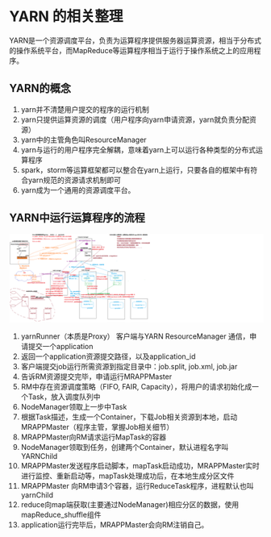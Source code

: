 # YARN 的相关整理

YARN是一个资源调度平台，负责为运算程序提供服务器运算资源，相当于分布式的操作系统平台，而MapReduce等运算程序相当于运行于操作系统之上的应用程序。

## YARN的概念

1. yarn并不清楚用户提交的程序的运行机制
2. yarn只提供运算资源的调度（用户程序向yarn申请资源，yarn就负责分配资源）
3. yarn中的主管角色叫ResourceManager
4. yarn与运行的用户程序完全解耦，意味着yarn上可以运行各种类型的分布式运算程序
5. spark，storm等运算框架都可以整合在yarn上运行，只要各自的框架中有符合yarn规范的资源请求机制即可
6. yarn成为一个通用的资源调度平台。

## YARN中运行运算程序的流程



![mapreduce&yarn的工作机制----吸星大法](.\image\mapreduce&yarn的工作机制----吸星大法.png)



1. yarnRunner（本质是Proxy） 客户端与YARN ResourceManager 通信，申请提交一个application
2. 返回一个application资源提交路径，以及application_id
3. 客户端提交job运行所需资源到指定目录中：job.split, job.xml, job.jar
4. 告诉RM资源提交完毕，申请运行MRAPPMaster
5. RM中存在资源调度策略（FIFO, FAIR, Capacity），将用户的请求初始化成一个Task，放入调度队列中
6. NodeManager领取上一步中Task
7. 根据Task描述，生成一个Container，下载Job相关资源到本地，启动MRAPPMaster（程序主管，掌握Job相关细节）
8. MRAPPMaster向RM请求运行MapTask的容器
9. NodeManager领取到任务，创建两个Container，默认进程名字叫YARNChild
10. MRAPPMaster发送程序启动脚本，mapTask启动成功，MRAPPMaster实时进行监控、重新启动等，mapTask处理成功后，在本地生成分区文件
11. MRAPPMaster 向RM申请3个容器，运行ReduceTask程序，进程默认也叫yarnChild
12. reduce向map端获取(主要通过NodeManager)相应分区的数据，使用mapReduce_shuffle组件
13. application运行完毕后，MRAPPMaster会向RM注销自己。